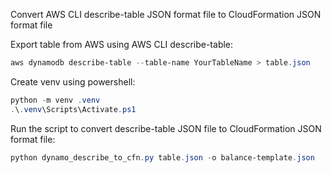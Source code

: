 Convert AWS CLI describe-table JSON format file to CloudFormation JSON format file

Export table from AWS using AWS CLI describe-table:
```powershell
aws dynamodb describe-table --table-name YourTableName > table.json
```

Create venv using powershell:
```powershell
python -m venv .venv
.\.venv\Scripts\Activate.ps1

```

Run the script to convert describe-table JSON file to CloudFormation JSON format file:
```powershell
python dynamo_describe_to_cfn.py table.json -o balance-template.json
```
